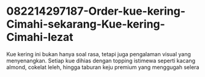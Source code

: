 # 082214297187-Order-kue-kering-Cimahi-sekarang-Kue-kering-Cimahi-lezat
Kue kering ini bukan hanya soal rasa, tetapi juga pengalaman visual yang menyenangkan. Setiap kue dihias dengan topping istimewa seperti kacang almond, cokelat leleh, hingga taburan keju premium yang menggugah selera
